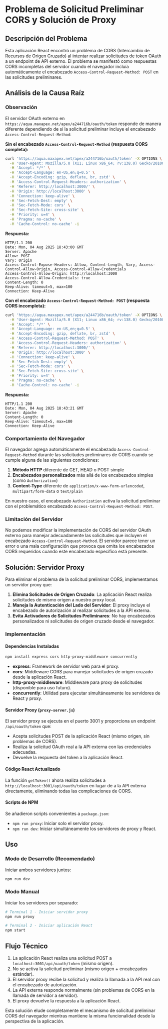 # Problema de Solicitud Preliminar CORS y Solución de Proxy

## Descripción del Problema

Esta aplicación React encontró un problema de CORS (Intercambio de Recursos de Origen Cruzado) al intentar realizar solicitudes de token OAuth a un endpoint de API externo. El problema se manifestó como respuestas CORS incompletas del servidor cuando el navegador incluía automáticamente el encabezado `Access-Control-Request-Method: POST` en las solicitudes preliminares.

## Análisis de la Causa Raíz

### Observación

El servidor OAuth externo en `https://aqua.maxapex.net/apex/a244716b/oauth/token` responde de manera diferente dependiendo de si la solicitud preliminar incluye el encabezado `Access-Control-Request-Method`:

**Sin el encabezado `Access-Control-Request-Method` (respuesta CORS completa):**
```bash
curl 'https://aqua.maxapex.net/apex/a244716b/oauth/token' -X OPTIONS \
  -H 'User-Agent: Mozilla/5.0 (X11; Linux x86_64; rv:138.0) Gecko/20100101 Firefox/138.0' \
  -H 'Accept: */*' \
  -H 'Accept-Language: en-US,en;q=0.5' \
  -H 'Accept-Encoding: gzip, deflate, br, zstd' \
  -H 'Access-Control-Request-Headers: authorization' \
  -H 'Referer: http://localhost:3000/' \
  -H 'Origin: http://localhost:3000' \
  -H 'Connection: keep-alive' \
  -H 'Sec-Fetch-Dest: empty' \
  -H 'Sec-Fetch-Mode: cors' \
  -H 'Sec-Fetch-Site: cross-site' \
  -H 'Priority: u=4' \
  -H 'Pragma: no-cache' \
  -H 'Cache-Control: no-cache' -i
```

**Respuesta:**
```
HTTP/1.1 200 
Date: Mon, 04 Aug 2025 18:43:00 GMT
Server: Apache
Allow: POST
Vary: Origin
Access-Control-Expose-Headers: Allow, Content-Length, Vary, Access-Control-Allow-Origin, Access-Control-Allow-Credentials
Access-Control-Allow-Origin: http://localhost:3000
Access-Control-Allow-Credentials: true
Content-Length: 0
Keep-Alive: timeout=5, max=100
Connection: Keep-Alive
```

**Con el encabezado `Access-Control-Request-Method: POST` (respuesta CORS incompleta):**
```bash
curl 'https://aqua.maxapex.net/apex/a244716b/oauth/token' -X OPTIONS \
  -H 'User-Agent: Mozilla/5.0 (X11; Linux x86_64; rv:138.0) Gecko/20100101 Firefox/138.0' \
  -H 'Accept: */*' \
  -H 'Accept-Language: en-US,en;q=0.5' \
  -H 'Accept-Encoding: gzip, deflate, br, zstd' \
  -H 'Access-Control-Request-Method: POST' \
  -H 'Access-Control-Request-Headers: authorization' \
  -H 'Referer: http://localhost:3000/' \
  -H 'Origin: http://localhost:3000' \
  -H 'Connection: keep-alive' \
  -H 'Sec-Fetch-Dest: empty' \
  -H 'Sec-Fetch-Mode: cors' \
  -H 'Sec-Fetch-Site: cross-site' \
  -H 'Priority: u=4' \
  -H 'Pragma: no-cache' \
  -H 'Cache-Control: no-cache' -i
```

**Respuesta:**
```
HTTP/1.1 200 
Date: Mon, 04 Aug 2025 18:43:21 GMT
Server: Apache
Content-Length: 0
Keep-Alive: timeout=5, max=100
Connection: Keep-Alive
```

### Comportamiento del Navegador

El navegador agrega automáticamente el encabezado `Access-Control-Request-Method` durante las solicitudes preliminares de CORS cuando se cumple alguna de las siguientes condiciones:

1. **Método HTTP** diferente de GET, HEAD o POST simple
2. **Encabezados personalizados** más allá de los encabezados simples (como `Authorization`)
3. **Content-Type** diferente de `application/x-www-form-urlencoded`, `multipart/form-data` o `text/plain`

En nuestro caso, el encabezado `Authorization` activa la solicitud preliminar con el problemático encabezado `Access-Control-Request-Method: POST`.

### Limitación del Servidor

No podemos modificar la implementación de CORS del servidor OAuth externo para manejar adecuadamente las solicitudes que incluyen el encabezado `Access-Control-Request-Method`. El servidor parece tener un error o una mala configuración que provoca que omita los encabezados CORS requeridos cuando este encabezado específico está presente.

## Solución: Servidor Proxy

Para eliminar el problema de la solicitud preliminar CORS, implementamos un servidor proxy que:

1. **Elimina Solicitudes de Origen Cruzado**: La aplicación React realiza solicitudes de mismo origen a nuestro proxy local.
2. **Maneja la Autenticación del Lado del Servidor**: El proxy incluye el encabezado de autorización al realizar solicitudes a la API externa.
3. **Evita Activadores de Solicitudes Preliminares**: No hay encabezados personalizados ni solicitudes de origen cruzado desde el navegador.

### Implementación

#### Dependencias Instaladas
```bash
npm install express cors http-proxy-middleware concurrently
```

- **express**: Framework de servidor web para el proxy.
- **cors**: Middleware CORS para manejar solicitudes de origen cruzado desde la aplicación React.
- **http-proxy-middleware**: Middleware para proxy de solicitudes (disponible para uso futuro).
- **concurrently**: Utilidad para ejecutar simultáneamente los servidores de React y proxy.

#### Servidor Proxy (`proxy-server.js`)

El servidor proxy se ejecuta en el puerto 3001 y proporciona un endpoint `/api/oauth/token` que:
- Acepta solicitudes POST de la aplicación React (mismo origen, sin problemas de CORS).
- Realiza la solicitud OAuth real a la API externa con las credenciales adecuadas.
- Devuelve la respuesta del token a la aplicación React.

#### Código React Actualizado

La función `getToken()` ahora realiza solicitudes a `http://localhost:3001/api/oauth/token` en lugar de a la API externa directamente, eliminando todas las complicaciones de CORS.

#### Scripts de NPM

Se añadieron scripts convenientes a `package.json`:
- `npm run proxy`: Iniciar solo el servidor proxy.
- `npm run dev`: Iniciar simultáneamente los servidores de proxy y React.

## Uso

### Modo de Desarrollo (Recomendado)
Iniciar ambos servidores juntos:
```bash
npm run dev
```

### Modo Manual
Iniciar los servidores por separado:
```bash
# Terminal 1 - Iniciar servidor proxy
npm run proxy

# Terminal 2 - Iniciar aplicación React  
npm start
```

## Flujo Técnico

1. La aplicación React realiza una solicitud POST a `localhost:3001/api/oauth/token` (mismo origen).
2. No se activa la solicitud preliminar (mismo origen + encabezados estándar).
3. El servidor proxy recibe la solicitud y realiza la llamada a la API real con el encabezado de autorización.
4. La API externa responde normalmente (sin problemas de CORS en la llamada de servidor a servidor).
5. El proxy devuelve la respuesta a la aplicación React.

Esta solución elude completamente el mecanismo de solicitud preliminar CORS del navegador mientras mantiene la misma funcionalidad desde la perspectiva de la aplicación.
